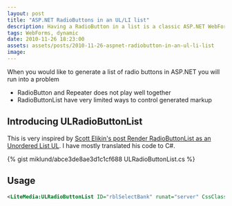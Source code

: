 ```yaml
---
layout: post
title: "ASP.NET RadioButtons in an UL/LI list"
description: Having a RadioButton in a list is a classic ASP.NET WebForms problem. Here is my solution.
tags: WebForms, dynamic
date: 2010-11-26 18:23:00
assets: assets/posts/2010-11-26-aspnet-radiobutton-in-an-ul-li-list
image: 
---
```


When you would like to generate a list of radio buttons in ASP.NET you will run into a problem

* RadioButton and Repeater does not play well together
* RadioButtonList have very limited ways to control generated markup

## Introducing ULRadioButtonList

This is very inspired by [Scott Elikin's post Render RadioButtonList as an Unordered List UL](http://scottelkin.com/aspnet/render-radiobuttonlist-as-an-unordered-list-ul "Render RadioButtonList as an Unordered List UL"). I have mostly translated his code to C#.

{% gist miklund/abce3de8ae3d1c1cf688 ULRadioButtonList.cs %}

## Usage

```xml
<LiteMedia:ULRadioButtonList ID="rblSelectBank" runat="server" CssClass="payment-list" />
```
